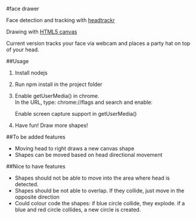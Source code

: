 #face drawer

Face detection and tracking with [headtrackr](https://github.com/auduno/headtrackr)  

Drawing with [HTML5 canvas](http://www.html5canvastutorials.com/tutorials/html5-canvas-tutorials-introduction/)

Current version tracks your face via webcam and places a party hat on top of your head.

##Usage
1) Install nodejs   
2) Run npm install in the project folder   
3) Enable getUserMedia() in chrome.   
In the URL, type: chrome://flags  and search and enable: 

    Enable screen capture support in getUserMedia()
    
4) Have fun! Draw more shapes! 

##To be added features

 - Moving head to right draws a new canvas shape   
 - Shapes can be moved based on head directional movement

##Nice to have features
 - Shapes should not be able to move into the area where head is detected.
 - Shapes should be not able to overlap. If they collide, just move in the opposite direction
 - Could colour code the shapes: if blue circle collide, they explode. if a blue and red circle collides, a new circle is created.